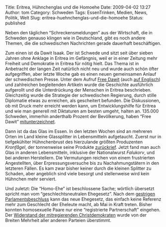 Title: Eritrea, Hühnchenglas und die Homoehe
Date: 2009-04-02 13:27
Author: tom
Category: Schweden
Tags: EssenTrinken, Medien, News, Politik, Welt
Slug: eritrea-huehnchenglas-und-die-homoehe
Status: published

Neben den täglichen “Schreckensmeldungen” aus der Wirtschaft, die in
Schweden genauso klingen wie in Deutschland, gibt es noch andere Themen,
die die schwedischen Nachrichten gerade dauerhaft beschäftigen.

Zum einen ist da Dawit Isaak. Der ist Schwede und sitzt seit über sieben
Jahren ohne Anklage in Eritrea im Gefängnis, weil er in einer Zeitung
mehr Freiheit und Demokratie in Eritrea für nötig hielt. Das Thema ist
in Anbetracht der langen Zeit natürlich nicht neu und wurde auch schön
öfter aufgegriffen, aber letzte Woche gab es einen neuen gemeinsamen
Anlauf der schwedischen Presse. Unter dem Aufruf [Free
Dawit](http://dn.se/fordjupning/freedawit/frige-dawit-isaak-1.830739)
(auch [auf
Englisch](http://dn.se/fordjupning/freedawit/free-dawit-isaak-1.831505))
und zahlreichen begleitenden Artikeln wurde die Geschichte ausführlich
aufgerollt und die Unterdrückung der Menschen in Eritrea beschrieben.
Gleichzeitig wurde die Strategie der schwedischen Regierung, durch
stille Diplomatie etwas zu erreichen, als gescheitert befunden. Die
Diskussionen, ob mit Druck mehr erreicht werden kann, um
Entwicklungshilfe für Eritrea und wie man generell mit Diktaturen am
besten umgeht, halten an. 135.000 Schweden, immerhin anderthalb Prozent
der Bevölkerung, haben “Free Dawit”
[mitunterzeichnet](http://dn.se/nyheter/sverige/drygt-135000-har-skrivit-under-1.835818).

Dann ist da das Glas im Essen. In den letzten Wochen sind an mehreren
Orten im Land kleine Glassplitter in Lebensmitteln aufgetaucht. Zuerst
nur in tiefgekühlter Hühnchenbrust des hierzulande größten Produzenten
*Kronfågel*, der tonnenweise seine Produkte
[zurückrief](http://dn.se/nyheter/sverige/glas-i-kyckling-detta-har-hant-1.833495).
Jetzt fand man auch Glas in anderen Lebensmitteln, inklusive der
Nationalwurst *Falukorv*, und bei anderen Herstellern. Die Vermutungen
reichen von einem frustrierten Angestellten, über Erpressungsversuche
bis zu Nachahmungstätern in den letzteren Fällen. Es kam zwar bisher
keiner durch die kleinen Splitter zu Schaden, aber angeblich sind viele
besorgt und stellenweise wird kein Hühnchen mehr serviert.

Und zuletzt: Die “Homo-Ehe” ist beschlossene Sache; wörtlich übersetzt
spricht man vom “geschlechtsneutralen Ehegesetz”. Nach dem [gestrigen
Parlamentsbeschluss](http://dn.se/nyheter/politik/klart-for-homoaktenskap-1.835841)
kann das neue Ehegesetz, das einfach keine Referenz mehr zum Geschlecht
der Eheleute macht, ab Mai in Kraft treten. Bisher konnten homosexuelle
Paare nur eine “registrierte Partnerschaft” eingehen. Der [Widerstand
der mitregierenden
Christdemokraten](http://www.fiket.de/2008/11/06/homo-ehe-trotz-christdemokraten/)
wurde von der Breiten Mehrheit aller anderen Parteien überstimmt.

